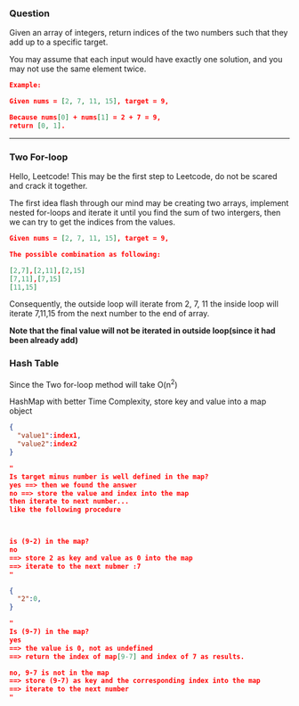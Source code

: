 ### Question

Given an array of integers, return indices of the two numbers such that they add up to a specific target.

You may assume that each input would have exactly one solution, and you may not use the same element twice.

```json
Example:

Given nums = [2, 7, 11, 15], target = 9,

Because nums[0] + nums[1] = 2 + 7 = 9,
return [0, 1].
```

***

### Two For-loop

Hello, Leetcode! This may be the first step to Leetcode, do not be scared and crack it together.

The first idea flash through our mind may be creating two arrays, implement nested for-loops and iterate it until you find the sum of two intergers, then we can try to get the indices from the values.

```json
Given nums = [2, 7, 11, 15], target = 9,

The possible combination as following:

[2,7],[2,11],[2,15]
[7,11],[7,15]
[11,15]
```

Consequently, the outside loop will iterate from 2, 7, 11
the inside loop will iterate 7,11,15
from the next number to the end of array.

**Note that the final value will not be iterated in outside loop(since it had been already add)**

### Hash Table

Since the Two for-loop method will take O(n<sup>2</sup>)

HashMap with better Time Complexity, store key and value into a map object

```json
{ 
  "value1":index1,
  "value2":index2
}

"
Is target minus number is well defined in the map?
yes ==> then we found the answer
no ==> store the value and index into the map
then iterate to next number...
like the following procedure



is (9-2) in the map? 
no 
==> store 2 as key and value as 0 into the map
==> iterate to the next nubmer :7
"

{ 
  "2":0,
}

"
Is (9-7) in the map? 
yes 
==> the value is 0, not as undefined
==> return the index of map[9-7] and index of 7 as results.

no, 9-7 is not in the map
==> store (9-7) as key and the corresponding index into the map
==> iterate to the next number
"

```